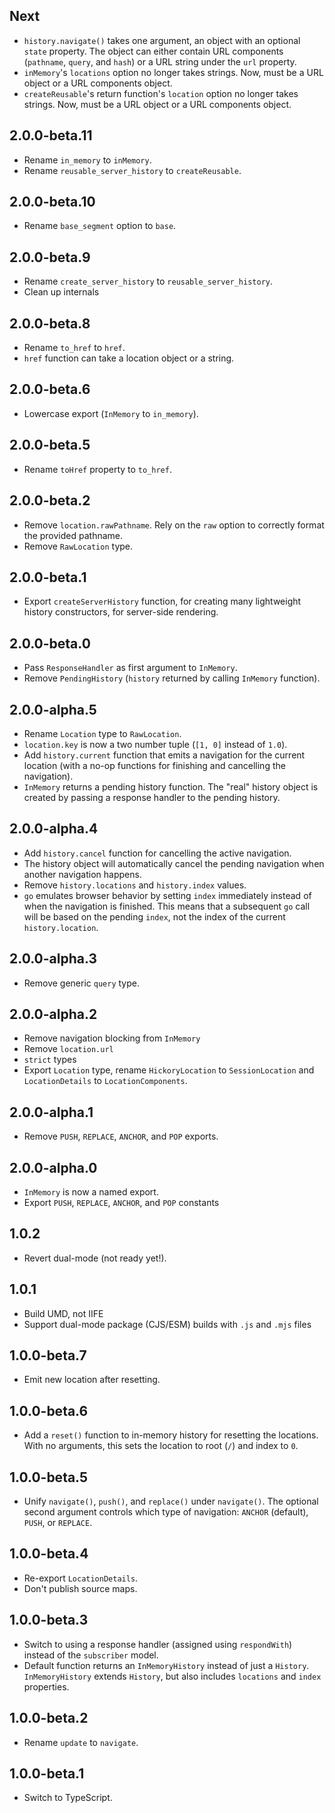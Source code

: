 ## Next

- `history.navigate()` takes one argument, an object with an optional `state` property. The object can either contain URL components (`pathname`, `query`, and `hash`) or a URL string under the `url` property.
- `inMemory`'s `locations` option no longer takes strings. Now, must be a URL object or a URL components object.
- `createReusable`'s return function's `location` option no longer takes strings. Now, must be a URL object or a URL components object.

## 2.0.0-beta.11

- Rename `in_memory` to `inMemory`.
- Rename `reusable_server_history` to `createReusable`.

## 2.0.0-beta.10

- Rename `base_segment` option to `base`.

## 2.0.0-beta.9

- Rename `create_server_history` to `reusable_server_history`.
- Clean up internals

## 2.0.0-beta.8

- Rename `to_href` to `href`.
- `href` function can take a location object or a string.

## 2.0.0-beta.6

- Lowercase export (`InMemory` to `in_memory`).

## 2.0.0-beta.5

- Rename `toHref` property to `to_href`.

## 2.0.0-beta.2

- Remove `location.rawPathname`. Rely on the `raw` option to correctly format the provided pathname.
- Remove `RawLocation` type.

## 2.0.0-beta.1

- Export `createServerHistory` function, for creating many lightweight history constructors, for server-side rendering.

## 2.0.0-beta.0

- Pass `ResponseHandler` as first argument to `InMemory`.
- Remove `PendingHistory` (`history` returned by calling `InMemory` function).

## 2.0.0-alpha.5

- Rename `Location` type to `RawLocation`.
- `location.key` is now a two number tuple (`[1, 0]` instead of `1.0`).
- Add `history.current` function that emits a navigation for the current location (with a no-op functions for finishing and cancelling the navigation).
- `InMemory` returns a pending history function. The "real" history object is created by passing a response handler to the pending history.

## 2.0.0-alpha.4

- Add `history.cancel` function for cancelling the active navigation.
- The history object will automatically cancel the pending navigation when another navigation happens.
- Remove `history.locations` and `history.index` values.
- `go` emulates browser behavior by setting `index` immediately instead of when the navigation is finished. This means that a subsequent `go` call will be based on the pending `index`, not the index of the current `history.location`.

## 2.0.0-alpha.3

- Remove generic `query` type.

## 2.0.0-alpha.2

- Remove navigation blocking from `InMemory`
- Remove `location.url`
- `strict` types
- Export `Location` type, rename `HickoryLocation` to `SessionLocation` and `LocationDetails` to `LocationComponents`.

## 2.0.0-alpha.1

- Remove `PUSH`, `REPLACE`, `ANCHOR`, and `POP` exports.

## 2.0.0-alpha.0

- `InMemory` is now a named export.
- Export `PUSH`, `REPLACE`, `ANCHOR`, and `POP` constants

## 1.0.2

- Revert dual-mode (not ready yet!).

## 1.0.1

- Build UMD, not IIFE
- Support dual-mode package (CJS/ESM) builds with `.js` and `.mjs` files

## 1.0.0-beta.7

- Emit new location after resetting.

## 1.0.0-beta.6

- Add a `reset()` function to in-memory history for resetting the locations. With no arguments, this sets the location to root (`/`) and index to `0`.

## 1.0.0-beta.5

- Unify `navigate()`, `push()`, and `replace()` under `navigate()`. The optional second argument controls which type of navigation: `ANCHOR` (default), `PUSH`, or `REPLACE`.

## 1.0.0-beta.4

- Re-export `LocationDetails`.
- Don't publish source maps.

## 1.0.0-beta.3

- Switch to using a response handler (assigned using `respondWith`) instead of the `subscriber` model.
- Default function returns an `InMemoryHistory` instead of just a `History`. `InMemoryHistory` extends `History`, but also includes `locations` and `index` properties.

## 1.0.0-beta.2

- Rename `update` to `navigate`.

## 1.0.0-beta.1

- Switch to TypeScript.

